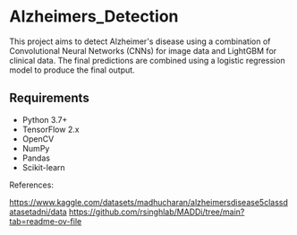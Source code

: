 # Alzheimers_Detection


This project aims to detect Alzheimer's disease using a combination of Convolutional Neural Networks (CNNs) for image data and LightGBM for clinical data. The final predictions are combined using a logistic regression model to produce the final output.

## Requirements

- Python 3.7+
- TensorFlow 2.x
- OpenCV
- NumPy
- Pandas
- Scikit-learn

References:

https://www.kaggle.com/datasets/madhucharan/alzheimersdisease5classdatasetadni/data
https://github.com/rsinghlab/MADDi/tree/main?tab=readme-ov-file
